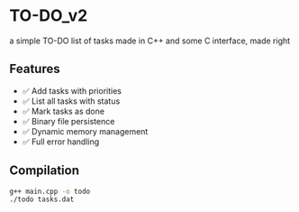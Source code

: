 # TO-DO_v2
a simple TO-DO list of tasks made in C++ and some C interface, made right

## Features
- ✅ Add tasks with priorities
- ✅ List all tasks with status
- ✅ Mark tasks as done
- ✅ Binary file persistence
- ✅ Dynamic memory management
- ✅ Full error handling

## Compilation
```bash
g++ main.cpp -o todo
./todo tasks.dat